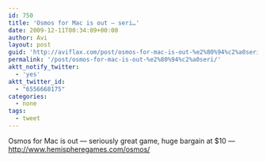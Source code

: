 ```yaml
---
id: 750
title: 'Osmos for Mac is out — seri…'
date: 2009-12-11T00:34:09+00:00
author: Avi
layout: post
guid: 'http://aviflax.com/post/osmos-for-mac-is-out-%e2%80%94%c2%a0seri/'
permalink: '/post/osmos-for-mac-is-out-%e2%80%94%c2%a0seri/'
aktt_notify_twitter:
  - 'yes'
aktt_twitter_id:
  - "6556668175"
categories:
  - none
tags:
  - tweet
---
```

Osmos for Mac is out — seriously great game, huge bargain at $10 — <a href="http://www.hemispheregames.com/osmos/" rel="nofollow">http://www.hemispheregames.com/osmos/</a>